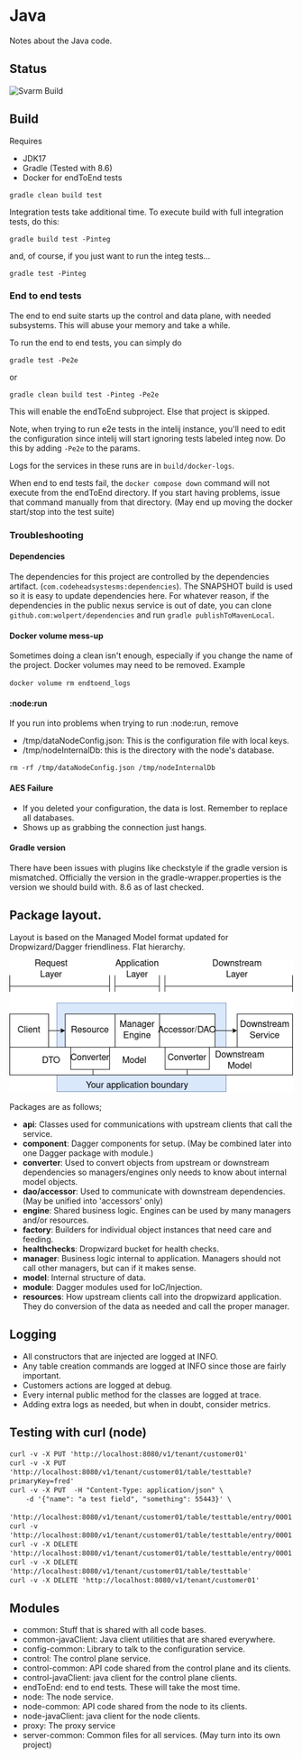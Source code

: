# Java

Notes about the Java code.

## Status
![Svarm Build](https://github.com/wolpert/svarm/actions/workflows/gradle.yml/badge.svg)

## Build

Requires

* JDK17
* Gradle (Tested with 8.6)
* Docker for endToEnd tests

```shell
gradle clean build test
```

Integration tests take additional time. To execute build with full integration
tests, do this:

```shell
gradle build test -Pinteg
```

and, of course, if you just want to run the integ tests...

```shell
gradle test -Pinteg
```

### End to end tests

The end to end suite starts up the control and data plane, with needed
subsystems. This will abuse your memory and take a while.

To run the end to end tests, you can simply do

```shell
gradle test -Pe2e
```

or

```shell
gradle clean build test -Pinteg -Pe2e
```

This will enable the endToEnd subproject. Else that project is skipped.

Note, when trying to run e2e tests in the intelij instance, you'll need to edit
the configuration since intelij will start ignoring tests labeled integ now. Do
this by adding `-Pe2e` to the params.

Logs for the services in these runs are in `build/docker-logs`.

When end to end tests fail, the `docker compose down` command will not execute
from the endToEnd directory. If you start having problems, issue that command
manually from that directory. (May end up moving the docker start/stop into the
test suite)

### Troubleshooting

#### Dependencies

The dependencies for this project are controlled by the dependencies
artifact. (`com.codeheadsystesms:dependencies`). The SNAPSHOT build is used so
it is easy to update dependencies here. For whatever reason, if the dependencies
in the public nexus service is out of date, you can clone
`github.com:wolpert/dependencies` and run `gradle publishToMavenLocal`.

#### Docker volume mess-up

Sometimes doing a clean isn't enough, especially if you change the name of the
project. Docker volumes may need to be removed. Example

`docker volume rm endtoend_logs`

#### :node:run

If you run into problems when trying to run :node:run, remove

* /tmp/dataNodeConfig.json: This is the configuration file with local keys.
* /tmp/nodeInternalDb: this is the directory with the node's database.

```shell
rm -rf /tmp/dataNodeConfig.json /tmp/nodeInternalDb
```

#### AES Failure

* If you deleted your configuration, the data is lost. Remember to replace all
  databases.
* Shows up as grabbing the connection just hangs.

#### Gradle version

There have been issues with plugins like checkstyle if the gradle version is
mismatched. Officially the version in the gradle-wrapper.properties is the
version we should build with. 8.6 as of last checked.

## Package layout.

Layout is based on the Managed Model format updated for Dropwizard/Dagger
friendliness. Flat hierarchy.

[![Manager Model Picture](docs/ManagerModel.png)](https://viewer.diagrams.net/?tags=%7B%7D&highlight=0000ff&edit=_blank&layers=1&nav=1&title=Manager%20Model.drawio#R5VrbcpswEP0aP7YDyPjy6FuT6aTTTtyZNn1TYA1qZOTKcmz36yuMwCAR23Fi8NA8ZKSVWKFzVrurxS00mm9uOF6EX5gPtOVY%2FqaFxi3H6Vo9%2BT8WbBNBx0KJIODET0T2XjAlf0EJLSVdER%2BWhYmCMSrIoij0WBSBJwoyzDlbF6fNGC2uusABGIKph6kp%2FUF8ESbSnmvt5bdAgjBd2bbUyBynk5VgGWKfrXMiNGmhEWdMJK35ZgQ0xi7FJXnu0wuj2YtxiMQpD%2FRm979%2FfKbO7cPwD4QY%2BUMPfVBanjFdqQ2rlxXbFAHOVpEPsRKrhYbrkAiYLrAXj64l5VIWijmVPVs2Z4TSEaOM755FPobezJPypeDsCXIjHa8HjzM5Ym4jfSfgAjY5kdrWDbA5CL6VU9So47jJI9uMhKS%2F3jOGLDUnzLPVUROxspIg070HUjYUluW4fn%2F6%2BvT08%2Bb27rM94cv27YdfU1yKa4fKZYc%2BeZbNIG5%2BwZE0H56OyIVygyXzJ1FAIkgHHrk%2BVVfwFiLfgRaErCItyKSlZ5msXIwUxyBFuauagZJesghU3wQqk%2BWRci9mvl0DFPClX1RdxkXIAhZhOtlLh0XY9nPuGFsosH6DEFvl5PFKsBOhXLIV9%2BDA%2B6qYIjAPQByYp3xAvJeDxHCgWJDnYgx4d5SRYY8Dz4PlUvpI59N48LV2w2zbx09wFvAqOcKuAdmYrSMZXQDPTcc4Bf5MJDx14%2Bi614Zj38DxHtQpqxssp30crDJneLlY7tbhDGFDxM9c%2ByFW9dFVvfFGad51tqpzvgNND%2FpRD9q%2FKg%2BavnbOjkeUxLuv24rtE6y4W6kVmynp%2BHv9IcbAqSz3cavMfTqvCjHXkUG2O9eWQbbNg8mi3YZ4%2FWg5x9Equ5i0L3Y2zUzwetBy9OSlBK0yT3YxtJwTihYQ%2BYO4%2BiN7EYvgRFCORrXclg%2F5pJODn1rhGyNxyHrJJ%2FY0JJNorh5ychUfTQ9yDutJgr2hZ0dKtuk38GTet5vFk17gOJcn%2FZpVNU%2Bm92kWT7q%2FP5enjlsvT2ZMbRZPut%2Frn8mTrkfPqS%2FNk1mkaBZPelw5lyddT9U8mZl%2B03jqf%2Bx034kqQ1XVbHUbzlbbiiG2sj%2F7XYg7rLVqDntN59C%2BCIcHtVbNoVk6bhaHepZ3Lmu6nop5QuYtebBYUOJJbFhkFrLu8Lak2CBgI4r0Fb%2FkK3rzn%2F2VCFMSRLLrSZqlYjSMKw5ydTpQA3Pi%2B7tSeVkJo1jkeNFkXvExWmMjTRFzNtUusSnHetl83vbtz7wc38OfFSzFf0eN3XevixrzPnyoAtxwdlxU28Ep%2FcWSeW4epEOOV8p7N%2BsxxgGr9RpJjKPV%2FLP4l2Mmo%2BGN1Mju%2FodqSYTa%2F9oPTf4B)

Packages are as follows;

* **api**: Classes used for communications with upstream clients that call the
  service.
* **component**: Dagger components for setup. (May be combined later into one
  Dagger package with module.)
* **converter**: Used to convert objects from upstream or downstream
  dependencies so managers/engines only needs to know about internal model
  objects.
* **dao/accessor**: Used to communicate with downstream dependencies. (May be
  unified into 'accessors' only)
* **engine**: Shared business logic. Engines can be used by many managers and/or
  resources.
* **factory**: Builders for individual object instances that need care and
  feeding.
* **healthchecks**: Dropwizard bucket for health checks.
* **manager**: Business logic internal to application. Managers should not call
  other managers, but can if it makes sense.
* **model**: Internal structure of data.
* **module**: Dagger modules used for IoC/Injection.
* **resources**: How upstream clients call into the dropwizard application. They
  do conversion of the data as needed and call the proper manager.

## Logging

* All constructors that are injected are logged at INFO.
* Any table creation commands are logged at INFO since those are fairly
  important.
* Customers actions are logged at debug.
* Every internal public method for the classes are logged at trace.
* Adding extra logs as needed, but when in doubt, consider metrics.

## Testing with curl (node)

```shell
curl -v -X PUT 'http://localhost:8080/v1/tenant/customer01'
curl -v -X PUT 'http://localhost:8080/v1/tenant/customer01/table/testtable?primaryKey=fred'
curl -v -X PUT  -H "Content-Type: application/json" \
    -d '{"name": "a test field", "something": 55443}' \
     'http://localhost:8080/v1/tenant/customer01/table/testtable/entry/0001'
curl -v 'http://localhost:8080/v1/tenant/customer01/table/testtable/entry/0001'
curl -v -X DELETE 'http://localhost:8080/v1/tenant/customer01/table/testtable/entry/0001'
curl -v -X DELETE 'http://localhost:8080/v1/tenant/customer01/table/testtable'
curl -v -X DELETE 'http://localhost:8080/v1/tenant/customer01'
```

## Modules

* common: Stuff that is shared with all code bases.
* common-javaClient: Java client utilities that are shared everywhere.
* config-common: Library to talk to the configuration service.
* control: The control plane service.
* control-common: API code shared from the control plane and its clients.
* control-javaClient: java client for the control plane clients.
* endToEnd: end to end tests. These will take the most time.
* node: The node service.
* node-common: API code shared from the node to its clients.
* node-javaClient: java client for the node clients.
* proxy: The proxy service
* server-common: Common files for all services. (May turn into its own project)
